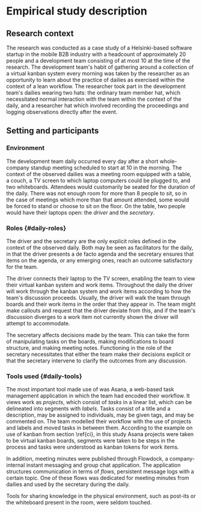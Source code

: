 
# Empirical study description

## Research context

The research was conducted as a case study of a Helsinki-based software startup in the mobile B2B industry with a headcount of approximately 20 people and a development team consisting of at most 10 at the time of the research. The development team's habit of gathering around a collection of a virtual kanban system every morning was taken by the researcher as an opportunity to learn about the practice of dailies as exercised within the context of a lean workflow. The researcher took part in the development team's dailies wearing two hats: the ordinary team member hat, which necessitated normal interaction with the team within the context of the daily, and a researcher hat which involved recording the proceedings and logging observations directly after the event.

## Setting and participants

### Environment

The development team daily occurred every day after a short whole-company standup meeting scheduled to start at 10 in the morning. The context of the observed dailies was a meeting room equipped with a table, a couch, a TV screen to which laptop computers could be plugged to, and two whiteboards. Attendees would customarily be seated for the duration of the daily. There was not enough room for more than 8 people to sit, so in the case of meetings which more than that amount attended, some would be forced to stand or choose to sit on the floor. On the table, two people would have their laptops open: the *driver* and the *secretary*.

### Roles {#daily-roles}

The driver and the secretary are the only explicit roles defined in the context of the observed daily. Both may be seen as facilitators for the daily, in that the driver presents a de facto agenda and the secretary ensures that items on the agenda, or any emerging ones, reach an outcome satisfactory for the team.

The driver connects their laptop to the TV screen, enabling the team to view their virtual kanban system and work items. Throughout the daily the driver will work through the kanban system and work items according to how the team's discussion proceeds. Usually, the driver will walk the team through boards and their work items in the order that they appear in. The team might make callouts and request that the driver deviate from this, and if the team's discussion diverges to a work item not currently shown the driver will attempt to accommodate.

The secretary affects decisions made by the team. This can take the form of manipulating tasks on the boards, making modifications to board structure, and making meeting notes. Functioning in the role of the secretary necessitates that either the team make their decisions explicit or that the secretary intervene to clarify the outcomes from any discussion.

### Tools used {#daily-tools}

The most important tool made use of was Asana, a web-based task management application in which the team had encoded their workflow. It views work as *projects*, which consist of *tasks* in a linear list, which can be delineated into segments with *labels*. Tasks consist of a title and a description, may be assigned to individuals, may be given tags, and may be commented on. The team modelled their workflow with the use of projects and labels and moved tasks in between them. According to the example on use of kanban from section \ref{ci}, in this study Asana projects were taken to be virtual kanban boards, segments were taken to be steps in the process and tasks were understood as kanban tokens for work items.

In addition, meeting minutes were published through Flowdock, a company-internal instant messaging and group chat application. The application structures communication in terms of *flows*, persistent message logs with a certain topic. One of these flows was dedicated for meeting minutes from dailies and used by the secretary during the daily.

Tools for sharing knowledge in the physical environment, such as post-its or the whiteboard present in the room, were seldom touched.
